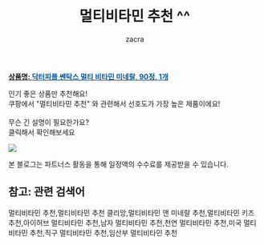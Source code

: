 ﻿---
layout: post
title:  "멀티비타민 추천 ^^"
author: zacra
categories: [ 아이템 ]
tags: [멀티비타민 추천,멀티비타민 추천 클리앙,멀티비타민 앤 미네랄 추천,멀티비타민 키즈 추천,아이허브 멀티비타민 추천,남자 멀티비타민 추천,천연 멀티비타민 추천,미국 멀티비타민 추천,직구 멀티비타민 추천,임산부 멀티비타민 추천]
image: https://static.coupangcdn.com/image/retail/images/2019/10/24/17/1/6ca76833-f1de-4293-8f93-40a4f50276aa.jpg 
description: "쿠팡에서 멀티비타민 추천 관련 키워드로 가장 고객 선호도가 높은 제품이랍니다."
rating: 4.5
---

<a href="https://link.coupang.com/re/AFFSDP?lptag=AF8407795&pageKey=326527183&itemId=1045060861&vendorItemId=5506477703&traceid=V0-153-99691394bbc03d4b"><b>상품명: <font color='#01579B'>닥터피플 쎈탁스 멀티 비타민 미네랄, 90정, 1개</font></b></a>

인기 좋은 상품만 추천해요!<br/>
쿠팡에서 "멀티비타민 추천" 와 관련해서 선호도가 가장 높은 제품이에요!<br/><br/>
무슨 긴 설명이 필요한가요?  
클릭해서 확인해보세요


<a href="https://link.coupang.com/re/AFFSDP?lptag=AF8407795&pageKey=326527183&itemId=1045060861&vendorItemId=5506477703&traceid=V0-153-99691394bbc03d4b"><img src="https://thumbnail6.coupangcdn.com/thumbnails/remote/q89/image/retail/images/454759453598977-bbe6035d-b394-49bb-92b4-fcdbc52250d7.jpg"></a> 

본 블로그는 파트너스 활동을 통해 일정액의 수수료를 제공받을 수 있습니다.

## 참고: 관련 검색어    
멀티비타민 추천,멀티비타민 추천 클리앙,멀티비타민 앤 미네랄 추천,멀티비타민 키즈 추천,아이허브 멀티비타민 추천,남자 멀티비타민 추천,천연 멀티비타민 추천,미국 멀티비타민 추천,직구 멀티비타민 추천,임산부 멀티비타민 추천